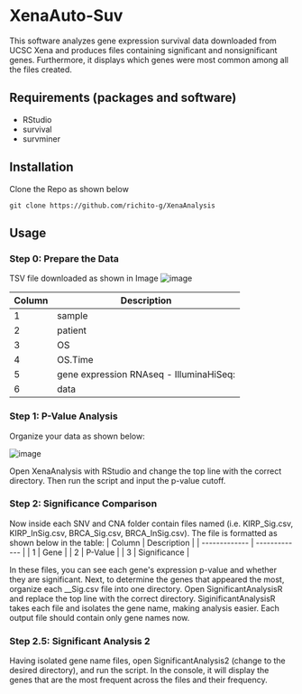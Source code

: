 # XenaAuto-Suv
This software analyzes gene expression survival data downloaded from UCSC Xena and produces files containing significant and nonsignificant genes. Furthermore, it displays which genes were most common among all the files created. 
## Requirements (packages and software)
* RStudio
* survival
* survminer
## Installation
Clone the Repo as shown below
```
git clone https://github.com/richito-g/XenaAnalysis
```
## Usage
### Step 0: Prepare the Data
TSV file downloaded as shown in Image
![image](https://github.com/richito-g/XenaAnalysis/assets/112819365/5a21e444-8aad-4f05-a38e-680e8fcdc349)

| Column | Description |
| ------------- | ------------- |
| 1  | sample |
| 2  | patient  |
| 3  | OS |
| 4  | OS.Time  |
| 5  | gene expression RNAseq - IlluminaHiSeq: |
| 6  | data  |
### Step 1: P-Value Analysis
Organize your data as shown below:

![image](https://github.com/richito-g/XenaAnalysis/assets/112819365/8b855355-2cc3-43e2-b625-3f8ad042959d)

Open XenaAnalysis with RStudio and change the top line with the correct directory. Then run the script and input the p-value cutoff.

### Step 2: Significance Comparison
Now inside each SNV and CNA folder contain files named (i.e. KIRP_Sig.csv, KIRP_InSig.csv, BRCA_Sig.csv, BRCA_InSig.csv). The file is formatted as shown below in the table:
| Column | Description |
| ------------- | ------------- |
| 1  | Gene           |
| 2  | P-Value  |
| 3  | Significance |

In these files, you can see each gene's expression p-value and whether they are significant. Next, to determine the genes that appeared the most, organize each __Sig.csv file into one directory. Open SignificantAnalysisR and replace the top line with the correct directory. SiginificantAnalysisR takes each file and isolates the gene name, making analysis easier. Each output file should contain only gene names now.

### Step 2.5: Significant Analysis 2
Having isolated gene name files, open SignificantAnalysis2 (change to the desired directory), and run the script. In the console, it will display the genes that are the most frequent across the files and their frequency. 


